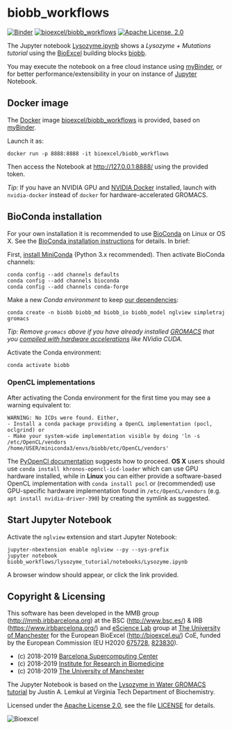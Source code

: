 # biobb_workflows

[![Binder](https://mybinder.org/badge_logo.svg)](https://mybinder.org/v2/gh/bioexcel/biobb_workflows/master?filepath=biobb_workflows%2Flysozyme_tutorial%2Fnotebooks%2FLysozyme.ipynb)
[![bioexcel/biobb_workflows](https://images.microbadger.com/badges/image/bioexcel/biobb_workflows.svg)](https://hub.docker.com/r/bioexcel/biobb_workflows/ "bioexcel/biobb_workflows")
[![Apache License, 2.0](https://img.shields.io/github/license/bioexcel/biobb_workflows.svg)](LICENSE)

The Jupyter notebook [Lysozyme.ipynb](biobb_workflows/lysozyme_tutorial/notebooks/Lysozyme.ipynb) shows a _Lysozyme + Mutations tutorial_ using the [BioExcel](http://bioexcel.eu/) building blocks [biobb](https://bioexcel.eu/research/projects/biobb_standardization/).

You may execute the notebook on a free cloud instance using [myBinder](https://mybinder.org/v2/gh/bioexcel/biobb_workflows/master?filepath=biobb_workflows%2Flysozyme_tutorial%2Fnotebooks%2FLysozyme.ipynb), or for better performance/extensibility in your on instance of [Jupyter](https://jupyter.org/) Notebook.

## Docker image

The [Docker](https://www.docker.com/) image [bioexcel/biobb_workflows](https://hub.docker.com/r/bioexcel/biobb_workflows/) is provided, based on [myBinder](https://mybinder.org).

Launch it as:

```
docker run -p 8888:8888 -it bioexcel/biobb_workflows
```

Then access the Notebook at http://127.0.0.1:8888/ using the provided token.

_Tip:_ If you have an NVIDIA GPU and [NVIDIA Docker](https://github.com/NVIDIA/nvidia-docker) installed, launch with `nvidia-docker` instead of `docker` for hardware-accelerated GROMACS.

## BioConda installation

For your own installation it is recommended to use [BioConda](https://bioconda.github.io/) on Linux or OS X.  See the [BioConda installation instructions](https://bioconda.github.io/#using-bioconda) for details. In brief:

First, [install MiniConda](https://conda.io/en/latest/miniconda.html) (Python 3.x recommended). Then activate BioConda channels:

```
conda config --add channels defaults
conda config --add channels bioconda
conda config --add channels conda-forge
```

Make a new _Conda environment_ to keep [our dependencies](binder/environment.yml):

```
conda create -n biobb biobb_md biobb_io biobb_model nglview simpletraj gromacs
```

_Tip: Remove `gromacs` above if you have already installed [GROMACS](http://manual.gromacs.org/documentation/) that you [compiled with hardware accelerations](http://manual.gromacs.org/documentation/2018/install-guide/index.html) like NVidia CUDA._

Activate the Conda environment:

```
conda activate biobb
```


### OpenCL implementations

After activating the Conda environment for the first time you may see a warning equivalent to:

```
WARNING: No ICDs were found. Either,
- Install a conda package providing a OpenCL implementation (pocl, oclgrind) or 
- Make your system-wide implementation visible by doing 'ln -s /etc/OpenCL/vendors /home/USER/miniconda3/envs/biobb/etc/OpenCL/vendors'  
```

The [PyOpenCl documentation](https://documen.tician.de/pyopencl/misc.html#using-vendor-supplied-opencl-drivers-mainly-on-linux) suggests how to proceed. **OS X** users should use `conda install khronos-opencl-icd-loader` which can use GPU hardware installed, while in **Linux** you can either provide a software-based OpenCL implementation with `conda install pocl` or (recommended) use GPU-specific hardware implementation found in `/etc/OpenCL/vendors` (e.g. `apt install nvidia-driver-390`) by creating the symlink as suggested.

## Start Jupyter Notebook

Activate the `nglview` extension and start Jupyter Notebook:

```
jupyter-nbextension enable nglview --py --sys-prefix
jupyter notebook biobb_workflows/lysozyme_tutorial/notebooks/Lysozyme.ipynb
```

A browser window should appear, or click the link provided. 


## Copyright & Licensing

This software has been developed in the MMB group (http://mmb.irbbarcelona.org) at the
BSC (http://www.bsc.es/) & IRB (https://www.irbbarcelona.org/) and 
[eScience Lab](https://esciencelab.org.uk/) group at [The University of Manchester](https://www.manchester.ac.uk/)
for the European BioExcel (http://bioexcel.eu/) CoE, funded by the European Commission
(EU H2020 [675728](https://cordis.europa.eu/project/id/675728), [823830](https://cordis.europa.eu/project/id/823830)).

* (c) 2018-2019 [Barcelona Supercomputing Center](https://www.bsc.es/)
* (c) 2018-2019 [Institute for Research in Biomedicine](https://www.irbbarcelona.org/)
* (c) 2018-2019 [The University of Manchester](https://www.manchester.ac.uk/)


The Jupyter Notebook is based on the [Lysozyme in Water GROMACS tutorial](http://www.mdtutorials.com/gmx/lysozyme/01_pdb2gmx.html) by Justin A. Lemkul at Virginia Tech Department of Biochemistry.

Licensed under the
[Apache License 2.0](https://www.apache.org/licenses/LICENSE-2.0), see the file
[LICENSE](LICENSE) for details.

![](https://bioexcel.eu/wp-content/uploads/2015/12/Bioexcell_logo_1080px_transp.png "Bioexcel")
